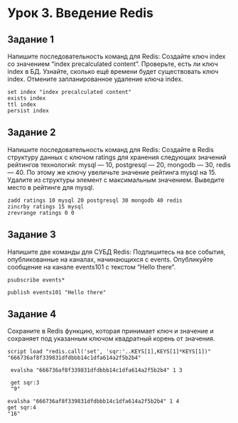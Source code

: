 # Урок 3. Введение Redis

## Задание 1

Напишите последовательность команд для Redis:
Создайте ключ index со значением “index precalculated content”.
Проверьте, есть ли ключ index в БД.
Узнайте, сколько ещё времени будет существовать ключ index.
Отмените запланированное удаление ключа index.

```
set index "index precalculated content"
exists index
ttl index
persist index
```


## Задание 2

Напишите последовательность команд для Redis:
Создайте в Redis структуру данных с ключом ratings для хранения следующих значений рейтингов технологий: mysql — 10, postgresql — 20, mongodb — 30, redis — 40.
По этому же ключу увеличьте значение рейтинга mysql на 15.
Удалите из структуры элемент с максимальным значением.
Выведите место в рейтинге для mysql.

```
zadd ratings 10 mysql 20 postgresql 30 mongodb 40 redis
zincrby ratings 15 mysql
zrevrange ratings 0 0

```


## Задание 3

Напишите две команды для СУБД Redis:
Подпишитесь на все события, опубликованные на каналах, начинающихся с events.
Опубликуйте сообщение на канале events101 с текстом “Hello there”.

```
psubscribe events*

publish events101 "Hello there"
```

## Задание 4

Сохраните в Redis функцию, которая принимает ключ и значение и сохраняет под указанным ключом квадратный корень от значения.

```
script load "redis.call('set', 'sqr:'..KEYS[1],KEYS[1]*KEYS[1])"
"666736af8f339831dfdbbb14c1dfa614a2f5b2b4"

 evalsha "666736af8f339831dfdbbb14c1dfa614a2f5b2b4" 1 3

 get sqr:3
 "9"

evalsha "666736af8f339831dfdbbb14c1dfa614a2f5b2b4" 1 4
get sqr:4
"16"
```